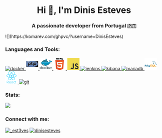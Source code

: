 <h1 align="center">Hi 👋, I'm Dinis Esteves</h1>
<h3 align="center">A passionate developer from Portugal 🇵🇹</h3>
![](https://komarev.com/ghpvc/?username=DinisEsteves)

<h3 align="left">Languages and Tools:</h3>
<p align="left">
   <a href="https://www.laravel.com/" target="_blank" rel="noreferrer"> 
    <img src="https://cdn.jsdelivr.net/gh/devicons/devicon/icons/laravel/laravel-plain.svg" alt="docker" width="40" height="40"/>
  </a> 
   <a href="https://www.php.net" target="_blank" rel="noreferrer"> 
    <img src="https://raw.githubusercontent.com/devicons/devicon/master/icons/php/php-original.svg" alt="php" width="40" height="40"/> 
  </a> 
  <a href="https://www.docker.com/" target="_blank" rel="noreferrer"> 
    <img src="https://raw.githubusercontent.com/devicons/devicon/master/icons/docker/docker-original-wordmark.svg" alt="laravel" width="40" height="40"/>
  </a> 
  <a href="https://www.w3.org/html/" target="_blank" rel="noreferrer"> 
    <img src="https://raw.githubusercontent.com/devicons/devicon/master/icons/html5/html5-original-wordmark.svg" alt="html5" width="40" height="40"/> 
  </a> 
  <a href="https://developer.mozilla.org/en-US/docs/Web/JavaScript" target="_blank" rel="noreferrer"> 
    <img src="https://raw.githubusercontent.com/devicons/devicon/master/icons/javascript/javascript-original.svg" alt="javascript" width="40" height="40"/> 
  </a> 
  <a href="https://www.jenkins.io" target="_blank" rel="noreferrer"> 
    <img src="https://www.vectorlogo.zone/logos/jenkins/jenkins-icon.svg" alt="jenkins" width="40" height="40"/> 
  </a> 
  <a href="https://www.elastic.co/kibana" target="_blank" rel="noreferrer"> 
    <img src="https://www.vectorlogo.zone/logos/elasticco_kibana/elasticco_kibana-icon.svg" alt="kibana" width="40" height="40"/> 
  </a> 
  <a href="https://mariadb.org/" target="_blank" rel="noreferrer"> 
    <img src="https://www.vectorlogo.zone/logos/mariadb/mariadb-icon.svg" alt="mariadb" width="40" height="40"/> 
  </a> 
  <a href="https://www.mysql.com/" target="_blank" rel="noreferrer"> 
    <img src="https://raw.githubusercontent.com/devicons/devicon/master/icons/mysql/mysql-original-wordmark.svg" alt="mysql" width="40" height="40"/> 
  </a> 
  <a href="https://reactjs.org/" target="_blank" rel="noreferrer"> 
    <img src="https://raw.githubusercontent.com/devicons/devicon/master/icons/react/react-original-wordmark.svg" alt="react" width="40" height="40"/> 
  </a> 
  <a href="https://git-scm.com/" target="_blank" rel="noreferrer"> 
    <img src="https://raw.githubusercontent.com/jmnote/z-icons/master/svg/git.svg" alt="git" width="40" height="40"/> 
  </a> 
</p>

<h3 align="left">Stats:</h3>
<a href="https://github.com/dinisesteves">
  <div>
    <img width="49%" src="https://github-readme-stats.vercel.app/api?username=dinisesteves&show_icons=true&theme=nightowl&count_private=true"/>
  </div>
</a>

<h3 align="left">Connect with me:</h3>
<p align="left">
<a href="https://twitter.com/_est3ves" target="blank"><img align="center" src="https://raw.githubusercontent.com/rahuldkjain/github-profile-readme-generator/master/src/images/icons/Social/twitter.svg" alt="_est3ves" height="30" width="40" /></a>
<a href="https://linkedin.com/in/dinisesteves" target="blank"><img align="center" src="https://raw.githubusercontent.com/rahuldkjain/github-profile-readme-generator/master/src/images/icons/Social/linked-in-alt.svg" alt="dinisesteves" height="30" width="40" /></a>
</p>
